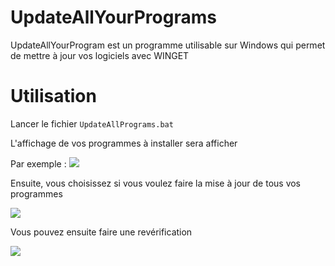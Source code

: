 # UpdateAllYourPrograms
UpdateAllYourProgram est un programme utilisable sur Windows qui permet de mettre à jour vos logiciels avec WINGET

# Utilisation
Lancer le fichier `UpdateAllPrograms.bat`

L'affichage de vos programmes à installer sera afficher

Par exemple :
![](https://i.imgur.com/tOnsOtp.png)

Ensuite, vous choisissez si vous voulez faire la mise à jour de tous vos programmes

![](https://i.imgur.com/j89EUCX.png)

Vous pouvez ensuite faire une revérification 

![](https://i.imgur.com/HQraNAj.png)
